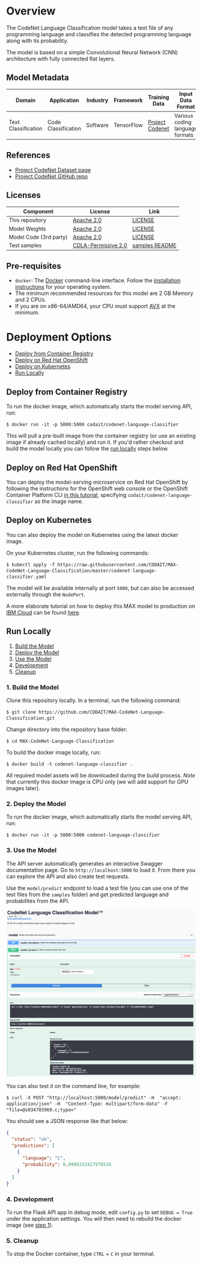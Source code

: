 # Overview

The CodeNet Language Classification model takes a text file of any programming language and classifies the detected programming language along with its probability.

The model is based on a simple Convolutional Neural Network (CNN) architecture with fully connected flat layers.

## Model Metadata
| Domain | Application | Industry  | Framework | Training Data | Input Data Format |
| ------------- | --------  | -------- | --------- | --------- | -------------- | 
| Text Classification | Code Classification | Software | TensorFlow | [Project Codenet](https://developer.ibm.com/exchanges/data/all/project-codenet/) | Various coding language formats |

## References

* [Project CodeNet Dataset page](https://developer.ibm.com/exchanges/data/all/project-codenet/)
* [Project CodeNet GitHub repo](https://github.com/IBM/Project_CodeNet)

## Licenses

| Component | License | Link  |
| ------------- | --------  | -------- |
| This repository | [Apache 2.0](https://www.apache.org/licenses/LICENSE-2.0) | [LICENSE](https://github.com/CODAIT/MAX-CodeNet-Language-Classification/blob/master/LICENSE) |
| Model Weights | [Apache 2.0](https://www.apache.org/licenses/LICENSE-2.0) | [LICENSE](https://github.com/CODAIT/MAX-CodeNet-Language-Classification/blob/master/LICENSE) |
| Model Code (3rd party) | [Apache 2.0](https://www.apache.org/licenses/LICENSE-2.0) | [LICENSE](https://github.com/CODAIT/MAX-CodeNet-Language-Classification/blob/master/LICENSE) |
| Test samples | [CDLA-Permissive 2.0](https://cdla.io) | [samples README](https://github.com/CODAIT/MAX-CodeNet-Language-Classification/blob/master/samples/README.md) |

## Pre-requisites

* `docker`: The [Docker](https://www.docker.com/) command-line interface. Follow the [installation instructions](https://docs.docker.com/install/) for your operating system.
* The minimum recommended resources for this model are 2 GB Memory and 2 CPUs.
* If you are on x86-64/AMD64, your CPU must support [AVX](https://en.wikipedia.org/wiki/Advanced_Vector_Extensions) at the minimum.

# Deployment Options

* [Deploy from Container Registry](#deploy-from-container-registry)
* [Deploy on Red Hat OpenShift](#deploy-on-red-hat-openshift)
* [Deploy on Kubernetes](#deploy-on-kubernetes)
* [Run Locally](#run-locally)

## Deploy from Container Registry

To run the docker image, which automatically starts the model serving API, run:

```
$ docker run -it -p 5000:5000 codait/codenet-language-classifier
```

This will pull a pre-built image from the container registry (or use an existing image if already cached locally) and run it.
If you'd rather checkout and build the model locally you can follow the [run locally](#run-locally) steps below.

## Deploy on Red Hat OpenShift

You can deploy the model-serving microservice on Red Hat OpenShift by following
the instructions for the OpenShift web console or the OpenShift Container Platform
CLI [in this tutorial](https://github.ibm.com/IBMCode/Code-Tutorials/blob/e29a33f/deploy-a-model-asset-exchange-microservice-on-red-hat-openshift/index.md),
specifying `codait/codenet-language-classifier` as the image name.

## Deploy on Kubernetes

You can also deploy the model on Kubernetes using the latest docker image.

On your Kubernetes cluster, run the following commands:

```
$ kubectl apply -f https://raw.githubusercontent.com/CODAIT/MAX-CodeNet-Language-Classification/master/codenet-language-classifier.yaml
```

The model will be available internally at port `5000`, but can also be accessed externally through the `NodePort`.

A more elaborate tutorial on how to deploy this MAX model to production on [IBM Cloud](https://ibm.biz/Bdz2XM) can be found [here](http://ibm.biz/max-to-ibm-cloud-tutorial).

## Run Locally

1. [Build the Model](#1-build-the-model)
2. [Deploy the Model](#2-deploy-the-model)
3. [Use the Model](#3-use-the-model)
4. [Development](#4-development)
5. [Cleanup](#5-cleanup)


### 1. Build the Model

Clone this repository locally. In a terminal, run the following command:

```
$ git clone https://github.com/CODAIT/MAX-CodeNet-Language-Classification.git
```

Change directory into the repository base folder:

```
$ cd MAX-CodeNet-Language-Classification
```

To build the docker image locally, run: 

```
$ docker build -t codenet-language-classifier .
```

All required model assets will be downloaded during the build process. _Note_ that currently this docker image is CPU only (we will add support for GPU images later).


### 2. Deploy the Model

To run the docker image, which automatically starts the model serving API, run:

```
$ docker run -it -p 5000:5000 codenet-language-classifier
```

### 3. Use the Model

The API server automatically generates an interactive Swagger documentation page. Go to `http://localhost:5000` to load it. From there you can explore the API and also create test requests.

Use the `model/predict` endpoint to load a test file (you can use one of the test files from the `samples` folder) and get predicted language and probabilites from the API.

![screenshot](https://github.com/CODAIT/MAX-CodeNet-Language-Classification/blob/master/docs/swagger-screenshot.png)

You can also test it on the command line, for example:

```
$ curl -X POST "http://localhost:5000/model/predict" -H  "accept: application/json" -H  "Content-Type: multipart/form-data" -F "file=@s034703969.c;type="
```

You should see a JSON response like that below:

```json
{
  "status": "ok",
  "predictions": [
    {
      "language": "C",
      "probability": 0.9999332427978516
    }
  ]
}
```

### 4. Development

To run the Flask API app in debug mode, edit `config.py` to set `DEBUG = True` under the application settings. You will then need to rebuild the docker image (see [step 1](#1-build-the-model)).

### 5. Cleanup

To stop the Docker container, type `CTRL` + `C` in your terminal.
